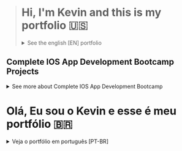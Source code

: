 ># Hi, I'm Kevin and this is my portfolio 🇺🇸
><details>
>    
><summary>See the english [EN] portfolio</summary>

## Complete IOS App Development Bootcamp Projects
<details>
    
<summary>See more about Complete IOS App Development Bootcamp</summary>

### Advanced Swift Classroom 1
<details>
    
<summary>See more about Advanced Swift Classroom 1</summary>
    
#### Understanding Getters and Setters
```swift
let one: Int = 1

var two: Int {
    get {
        return one + 1
    }
}
 ```
 
```swift
let one: Int = 1

var two: Int {
    set {
        if two != 2 {
            print("two != 2 !!!")
        }
    }
}
 ```
#### Understanding Observed properties
```swift
var one: Int = 1 {
    willSet {
        print("The variable is about to chage")
    }
    didSet {
        print("The variable changed")
    }
}
 ```
    
</details>

### Flash Chat App
![morflax_things-6](https://user-images.githubusercontent.com/49958388/126725712-efa574b9-29ba-44d9-8913-068a135f125c.png)
<details>
    
<summary>See more about Flash Chat App</summary>
    
#### Using Cocoapods to get 3rd party libraries
Podfile
```markdown
platform :ios, '13.0'

target 'Flash Chat iOS13' do

  use_frameworks!

  pod 'CLTypingLabel', '~> 0.4.0'
  pod 'Firebase/Auth'
  pod 'Firebase/Firestore'

end
 ```
 
AppDelegate.swift
```swift
import IQKeyboardManagerSwift

@UIApplicationMain
class AppDelegate: UIResponder, UIApplicationDelegate {

    func application(_ application: UIApplication, didFinishLaunchingWithOptions launchOptions: [UIApplication.LaunchOptionsKey: Any]?) -> Bool {
        // Override point for customization after application launch.
        FirebaseApp.configure()
        Firestore.firestore()
        
        IQKeyboardManager.shared.enable = true
        IQKeyboardManager.shared.enableAutoToolbar = false
        IQKeyboardManager.shared.shouldResignOnTouchOutside = true
        
        return true
    }
//[...]
}
 ```

WelcomeViewController.swift
```swift
@IBOutlet weak var titleLabel: CLTypingLabel!
    
    override func viewDidLoad() {
        super.viewDidLoad()
        
        titleLabel.text = K.appName
    }
 ```

#### Using Firebase Auth to sign in existing users
LoginViewController.swift
```swift
    @IBAction func loginPressed(_ sender: UIButton) {
        
        if let email = emailTextfield.text, let password = passwordTextfield.text {
            Auth.auth().signIn(withEmail: email, password: password) { [weak self] authResult, error in
                if let e = error {
                    print(e.localizedDescription)
                } else {
                    self!.performSegue(withIdentifier: K.loginSegue, sender: self)
                }
            }
        }
    }
 ```

#### Using Firebase to send chat messages to database
ChatViewController.swift
```swift
    @IBAction func sendPressed(_ sender: UIButton) {
        if let messageBody = messageTextfield.text, let messageSender = Auth.auth().currentUser?.email {
            db.collection(K.FStore.collectionName).addDocument(data: [
                                                                K.FStore.senderField: messageSender,
                                                                K.FStore.bodyField: messageBody,
                                                                K.FStore.dateField: Date().timeIntervalSince1970
            ]) { error in
                if let e = error {
                    print(e)
                } else {
                    print("sendPressed okay")
                    DispatchQueue.main.async {
                        self.messageTextfield.text = ""
                    }
                }
            }
        }
    }
```

#### Using Xib to create a custom TableViewCell
MessageCell.swift
```swift
class MessageCell: UITableViewCell {

    @IBOutlet weak var messageBubble: UIView!
    @IBOutlet weak var label: UILabel!
    @IBOutlet weak var rightImageView: UIImageView!
    @IBOutlet weak var leftImageView: UIImageView!
    
    override func awakeFromNib() {
        super.awakeFromNib()
        
        messageBubble.layer.cornerRadius = messageBubble.frame.size.height / 4
    }

    override func setSelected(_ selected: Bool, animated: Bool) {
        super.setSelected(selected, animated: animated)

        
    }
    
}
```
ChatViewController.swift
```swift
func tableView(_ tableView: UITableView, cellForRowAt indexPath: IndexPath) -> UITableViewCell {
        
    let cell = tableView.dequeueReusableCell(withIdentifier: K.cellIdentifier, for: indexPath) as! MessageCell
 //[...]
 }
```
MessageCell.xib

<img width="533" alt="Captura de Tela 2021-07-22 às 19 50 18" src="https://user-images.githubusercontent.com/49958388/126718746-106cc259-de67-42f7-bff3-89b99b952d56.png">

#### Understanding Upcast and Downcast
```swift
    
    let subclassObject = Subclass()
    let classObject = Class()

    if let object = classObject is Subclass {
      let object = classObject as! Subclass
    }
    
    let object = classObject as? Subclass
    
    let object = subclassObject as Class
    
```

#### Understanding ViewController Lifecycle
![image](https://user-images.githubusercontent.com/49958388/126719944-54812cfe-e5b5-4dd5-8927-5f8241778423.png)

#### Understanding App Lifecycle
![image](https://user-images.githubusercontent.com/49958388/126720044-e7b4d813-2d71-46cc-9bec-245e0268f65d.png)
AppDelegate.swift
```swift
    func application(_ application: UIApplication, didFinishLaunchingWithOptions launchOptions: [UIApplication.LaunchOptionsKey: Any]?) -> Bool {}

    func application(_ application: UIApplication, configurationForConnecting connectingSceneSession: UISceneSession, options: UIScene.ConnectionOptions) -> UISceneConfiguration {}

    func application(_ application: UIApplication, didDiscardSceneSessions sceneSessions: Set<UISceneSession>) {}
```

SceneDelegate.swift
```swift
    func scene(_ scene: UIScene, willConnectTo session: UISceneSession, options connectionOptions: UIScene.ConnectionOptions) {}

    func sceneDidDisconnect(_ scene: UIScene) {}

    func sceneDidBecomeActive(_ scene: UIScene) {}

    func sceneWillResignActive(_ scene: UIScene) {}

    func sceneWillEnterForeground(_ scene: UIScene) {}

    func sceneDidEnterBackground(_ scene: UIScene) {}
```

</details>
    
### Clima App
![morflax_things-5](https://user-images.githubusercontent.com/49958388/126725670-302882be-e602-44a5-a18c-2d198312c165.png)
<details>
    
<summary>See more about Clima App</summary>
    
#### Using Computed Properties
WeatherViewController.swift
```swift
class WeatherViewController: UIViewController {

    @IBOutlet weak var conditionImageView: UIImageView!
    @IBOutlet weak var temperatureLabel: UILabel!
    @IBOutlet weak var cityLabel: UILabel!
    @IBOutlet weak var searchTextField: UITextField!
    
    var weatherManager = WeatherManager()
    let locationManager = CLLocationManager()
    
    override func viewDidLoad() {
        super.viewDidLoad()
        locationManager.delegate = self
        weatherManager.delegate = self
        searchTextField.delegate = self
        
        locationManager.requestWhenInUseAuthorization()
        locationManager.requestLocation()
    }
//[...]
}

extension WeatherViewController: CLLocationManagerDelegate {
    func locationManager(_ manager: CLLocationManager, didUpdateLocations locations: [CLLocation]) {
        if let location = locations.last {
            locationManager.stopUpdatingLocation()
            let lat = location.coordinate.latitude
            let lon = location.coordinate.longitude
            weatherManager.fetchWeather(latitude: lat, longitude: lon)
        }
    }
    
    func locationManager(_ manager: CLLocationManager, didFailWithError error: Error) {
        print(error)
    }
}
 ```
 
#### Using CoreLocation to get location data
WeatherViewController.swift
```swift
    let locationManager = CLLocationManager()
    
        override func viewDidLoad() {
            super.viewDidLoad()
            locationManager.delegate = self
            weatherManager.delegate = self
            searchTextField.delegate = self
        
            locationManager.requestWhenInUseAuthorization()
            locationManager.requestLocation()
        }
    
extension WeatherViewController: CLLocationManagerDelegate {
    func locationManager(_ manager: CLLocationManager, didUpdateLocations locations: [CLLocation]) {
        if let location = locations.last {
            locationManager.stopUpdatingLocation()
            let lat = location.coordinate.latitude
            let lon = location.coordinate.longitude
            weatherManager.fetchWeather(latitude: lat, longitude: lon)
        }
    }
    
    func locationManager(_ manager: CLLocationManager, didFailWithError error: Error) {
        print(error)
    }
}

 ```
 
#### Understanding the Delegate Design pattern and using it to pass data between a model class and ViewController

![image](https://user-images.githubusercontent.com/49958388/126714234-d36d20c2-6852-40a8-94c6-093fd03fccfa.png)
    
WeatherViewController.swift
```swift
class WeatherViewController: UIViewController {
//[...]
    var weatherManager = WeatherManager()
    let locationManager = CLLocationManager()
    
    override func viewDidLoad() {
        super.viewDidLoad()
        locationManager.delegate = self
        weatherManager.delegate = self
        searchTextField.delegate = self
        
        locationManager.requestWhenInUseAuthorization()
        locationManager.requestLocation()
    }
}

extension WeatherViewController: WeatherManagerDelegate {
    func didUpdateWeather(_ weatherManager: WeatherManager, weather: WeatherModel) {
        DispatchQueue.main.async {
            self.temperatureLabel.text = weather.temperatureString
            self.conditionImageView.image = UIImage(systemName: weather.conditionName)
            self.cityLabel.text = weather.cityName
        }
        
    }
    
    func didFailWithError(error: Error) {
        print(error)
    }
}
 ```
 WeatherManager.swift
```swift
protocol WeatherManagerDelegate {
    func didUpdateWeather(_ weatherManager: WeatherManager, weather: WeatherModel)
    func didFailWithError(error: Error)
}

struct WeatherManager {
    let weatherURL = "[...]"
    
    var delegate: WeatherManagerDelegate?
    
    func performRequest(with urlString: String) {
        //[...]
        delegate?.didFailWithError(error: error!)
        //[...]
    }
 //[...]
 }
 ```
 
#### Using URLSession for Networking
WeatherManager.swift
```swift
    func fetchWeather(cityName: String) {
        let urlString = "\(weatherURL)&q=\(cityName)"
        performRequest(with: urlString)
    }
    
    func fetchWeather(latitude: CLLocationDegrees, longitude: CLLocationDegrees) {
        let urlString = "\(weatherURL)&lat=\(latitude)&lon=\(longitude)"
        performRequest(with: urlString)
    }
    
    func performRequest(with urlString: String) {
        if let url = URL(string: urlString) {
            
            let session = URLSession(configuration: .default)
            
            let task = session.dataTask(with: url) { data, response, error in
                if error != nil {
                    delegate?.didFailWithError(error: error!)
                    return
                }
                if let safeData = data {
                    if let weather = self.parseJSON(safeData) {
                        delegate?.didUpdateWeather(self, weather: weather)
                    }
                }
            }
            
            task.resume()
        }
        
    }
 ```
 
#### Understanding closures
WeatherManager.swift
```swift
func calculator (n1: Int, n2: Int, operation: (Int, Int) -> Int {
    return operation(n1, n2)
}

func multiply (no1: Int, no2: Int) -> Int {
    return no1 * no2
}

calculator(n1: x, n2: y, operation: multiply)

//This is equal to

func calculator (n1: Int, n2: Int, operation: (Int, Int) -> Int {
    return operation(n1, n2)
}

calculator(n1: x, n2: y, operation: {(no1, no2) in no1 * no2})

//This is equal to

func calculator (n1: Int, n2: Int, operation: (Int, Int) -> Int {
    return operation(n1, n2)
}

calculator(n1: x, n2: y,) {$0 * $1}
 ```
 
#### Using Codable protocol for JSON Parsin
WeatherData.swift
```swift
struct WeatherData: Codable {
    let name: String
    let main: Main
    let weather: [Weather]
}

struct Main: Codable {
    let temp: Double
}

struct Weather: Codable {
    let id: Int
    let main: String
    let description: String
    let icon: String
}
 ```
WeatherManager.swift
```swift
    func parseJSON(_ weatherData: Data) -> WeatherModel? {
        let decoder = JSONDecoder()
        
        do {
            let decodedData = try decoder.decode(WeatherData.self, from: weatherData)
            let id = decodedData.weather[0].id
            let temp = decodedData.main.temp
            let name = decodedData.name
            
            let weather = WeatherModel(conditionId: id, cityName: name, temperature: temp)
            return weather
            
        } catch {
            delegate?.didFailWithError(error: error)
            return nil
        }
    }
 ```
 
#### Using Computed Properties
WeatherModel.swift
```swift
struct WeatherModel {
    let conditionId: Int
    let cityName: String
    let temperature: Double
    
    var temperatureString: String {
        return String(format: "%.1f", temperature)
    }
    
    var conditionName: String {
        switch conditionId {
                case 200...232:
                    return "cloud.bolt"
                case 300...321:
                    return "cloud.drizzle"
                case 500...531:
                    return "cloud.rain"
                case 600...622:
                    return "cloud.snow"
                case 701...781:
                    return "cloud.fog"
                case 800:
                    return "sun.max"
                case 801...804:
                    return "cloud.bolt"
                default:
                    return "cloud"
        }
    }
}
 ```
    
</details>    

### BMI Calculator App
![morflax_things-4](https://user-images.githubusercontent.com/49958388/126725617-e3cd6ee2-4e7d-4fed-a9e2-d10e34b5deb3.png)
<details>
    
<summary>See more about BMI Calculator App</summary>
    
#### Understanding the difference between Classes and Structs
```swift
    Struct struct {
        
        let immutable: Any?
        let passedByValue: Any?
    }
    
    Class class {
        
        let inheritance: Any?
        let passedByReference: Any?
    }
 ```

#### Using Segue to pass data between ViewControllers
CalculateViewController.swift
```swift
    @IBAction func calculatePressed(_ sender: UIButton) {
        let height = heightSlider.value
        let weight = weightSlider.value

        calculatorBrain.calculateBMI(height: height, weight: weight)
        
        performSegue(withIdentifier: "goToRsult", sender: self)
    }
    
    override func prepare(for segue: UIStoryboardSegue, sender: Any?) {
        if segue.identifier == "goToResult" {
            let destinationVC = segue.destination as! ResultViewController
            destinationVC.bmiValue = calculatorBrain.getBMIValue()
            destinationVC.advice = calculatorBrain.getAdvice()
            destinationVC.color = calculatorBrain.getColor()
        }
    }
 ```
 
#### Understanding Optional Binding, Chaining, and Nil Coalescicng
CalculateViewController.swift
```swift
    let foceUnwrapping = optional!
    
    func checkForNilValue() {
        if optional != nil {
            optional!
        }
     }
     
     func optionalBinding() {
        if let safeOptional = optional {
            safeOptional
        }
     }
     
     func nilCoalescingOperator() {
        optional ?? defaultValue
     }
 ```
    
</details>

### Quizzler App
![morflax_things-3](https://user-images.githubusercontent.com/49958388/126725585-12f60320-0031-4f0f-88a1-32528b016720.png)
<details>
    
<summary>See more about Quizzler App</summary>
    
#### Using MVC arquiteture/design pattern
<img width="183" alt="Captura de Tela 2021-07-22 às 16 34 27" src="https://user-images.githubusercontent.com/49958388/126698967-8cb50782-6a08-4410-a645-e04e26252808.png">

#### Using mutating func to update struct atributes
ViewController.swift
```swift
    mutating func nextQuestion() {
        
        if questionNumber + 1 < quiz.count {
            questionNumber += 1
        } else {
            questionNumber = 0
        }
    }
    
    mutating func checkAnswer(userAnswer: String) -> Bool {
        if userAnswer == quiz[questionNumber].answer {
            score += 1
            return true
        } else {
            return false
        }
    }
 ```
    
</details>

### Egg Timer App
![morflax_things-2](https://user-images.githubusercontent.com/49958388/126725505-6e6accd7-5374-493d-bed5-a33868421f96.png)
<details>
    
<summary>See more about Egg Timer App</summary>
    
#### Using Sheduled Timer to set a progress bar
ViewController.swift
```swift
    @IBAction func hardnessSelected(_ sender: UIButton) {
        
        timer.invalidate()
        let hardness = sender.currentTitle!
        totalTime = eggTimes[hardness]!

        progressBar.progress = 0.0
        secondsPassed = 0
        titleLabel.text = hardness

        timer = Timer.scheduledTimer(timeInterval: 1.0, target:self, selector: #selector(updateTimer), userInfo:nil, repeats: true)
    }
    
    @objc func updateTimer() {
        if secondsPassed < totalTime {
            secondsPassed += 1
            progressBar.progress = Float(secondsPassed) / Float(totalTime)
            print(Float(secondsPassed) / Float(totalTime))
        } else {
            timer.invalidate()
            titleLabel.text = "DONE!"
            
            let url = Bundle.main.url(forResource: "alarm_sound", withExtension: "mp3")
            player = try! AVAudioPlayer(contentsOf: url!)
            player.play()
        }
    }
 ```
                                    
</details>
 
### Dicee App 
![morflax_things](https://user-images.githubusercontent.com/49958388/126725345-bb5a9bd4-9ab8-474a-95dc-d1d1d83b5a3e.png)
<details>
    
<summary>See more about Dicee App</summary>
    
#### Using Alignment, Pinning, Containers, Subviews and Stacks to Autolayout
<img width="566" alt="Captura de Tela 2021-07-22 às 16 14 06" src="https://user-images.githubusercontent.com/49958388/126696504-f49c68b0-75ea-41c6-aaa8-ea9f49760554.png">
    
</details>
</details>
</details>

# Olá, Eu sou o Kevin e esse é meu portfólio 🇧🇷
    
<details>
    
<summary>Veja o portfólio em português [PT-BR]</summary>

## Complete IOS App Development Bootcamp Projects
<details>
    
<summary>See more about Complete IOS App Development Bootcamp</summary>

### Advanced Swift Classroom 1
<details>
    
<summary>See more about Advanced Swift Classroom 1</summary>
    
#### Understanding Getters and Setters
```swift
let one: Int = 1

var two: Int {
    get {
        return one + 1
    }
}
 ```
 
```swift
let one: Int = 1

var two: Int {
    set {
        if two != 2 {
            print("two != 2 !!!")
        }
    }
}
 ```
#### Understanding Observed properties
```swift
var one: Int = 1 {
    willSet {
        print("The variable is about to chage")
    }
    didSet {
        print("The variable changed")
    }
}
 ```
    
</details>

### Flash Chat App
![morflax_things-6](https://user-images.githubusercontent.com/49958388/126725712-efa574b9-29ba-44d9-8913-068a135f125c.png)
<details>
    
<summary>See more about Flash Chat App</summary>
    
#### Using Cocoapods to get 3rd party libraries
Podfile
```markdown
platform :ios, '13.0'

target 'Flash Chat iOS13' do

  use_frameworks!

  pod 'CLTypingLabel', '~> 0.4.0'
  pod 'Firebase/Auth'
  pod 'Firebase/Firestore'

end
 ```
 
AppDelegate.swift
```swift
import IQKeyboardManagerSwift

@UIApplicationMain
class AppDelegate: UIResponder, UIApplicationDelegate {

    func application(_ application: UIApplication, didFinishLaunchingWithOptions launchOptions: [UIApplication.LaunchOptionsKey: Any]?) -> Bool {
        // Override point for customization after application launch.
        FirebaseApp.configure()
        Firestore.firestore()
        
        IQKeyboardManager.shared.enable = true
        IQKeyboardManager.shared.enableAutoToolbar = false
        IQKeyboardManager.shared.shouldResignOnTouchOutside = true
        
        return true
    }
//[...]
}
 ```

WelcomeViewController.swift
```swift
@IBOutlet weak var titleLabel: CLTypingLabel!
    
    override func viewDidLoad() {
        super.viewDidLoad()
        
        titleLabel.text = K.appName
    }
 ```

#### Using Firebase Auth to sign in existing users
LoginViewController.swift
```swift
    @IBAction func loginPressed(_ sender: UIButton) {
        
        if let email = emailTextfield.text, let password = passwordTextfield.text {
            Auth.auth().signIn(withEmail: email, password: password) { [weak self] authResult, error in
                if let e = error {
                    print(e.localizedDescription)
                } else {
                    self!.performSegue(withIdentifier: K.loginSegue, sender: self)
                }
            }
        }
    }
 ```

#### Using Firebase to send chat messages to database
ChatViewController.swift
```swift
    @IBAction func sendPressed(_ sender: UIButton) {
        if let messageBody = messageTextfield.text, let messageSender = Auth.auth().currentUser?.email {
            db.collection(K.FStore.collectionName).addDocument(data: [
                                                                K.FStore.senderField: messageSender,
                                                                K.FStore.bodyField: messageBody,
                                                                K.FStore.dateField: Date().timeIntervalSince1970
            ]) { error in
                if let e = error {
                    print(e)
                } else {
                    print("sendPressed okay")
                    DispatchQueue.main.async {
                        self.messageTextfield.text = ""
                    }
                }
            }
        }
    }
```

#### Using Xib to create a custom TableViewCell
MessageCell.swift
```swift
class MessageCell: UITableViewCell {

    @IBOutlet weak var messageBubble: UIView!
    @IBOutlet weak var label: UILabel!
    @IBOutlet weak var rightImageView: UIImageView!
    @IBOutlet weak var leftImageView: UIImageView!
    
    override func awakeFromNib() {
        super.awakeFromNib()
        
        messageBubble.layer.cornerRadius = messageBubble.frame.size.height / 4
    }

    override func setSelected(_ selected: Bool, animated: Bool) {
        super.setSelected(selected, animated: animated)

        
    }
    
}
```
ChatViewController.swift
```swift
func tableView(_ tableView: UITableView, cellForRowAt indexPath: IndexPath) -> UITableViewCell {
        
    let cell = tableView.dequeueReusableCell(withIdentifier: K.cellIdentifier, for: indexPath) as! MessageCell
 //[...]
 }
```
MessageCell.xib

<img width="533" alt="Captura de Tela 2021-07-22 às 19 50 18" src="https://user-images.githubusercontent.com/49958388/126718746-106cc259-de67-42f7-bff3-89b99b952d56.png">

#### Understanding Upcast and Downcast
```swift
    
    let subclassObject = Subclass()
    let classObject = Class()

    if let object = classObject is Subclass {
      let object = classObject as! Subclass
    }
    
    let object = classObject as? Subclass
    
    let object = subclassObject as Class
    
```

#### Understanding ViewController Lifecycle
![image](https://user-images.githubusercontent.com/49958388/126719944-54812cfe-e5b5-4dd5-8927-5f8241778423.png)

#### Understanding App Lifecycle
![image](https://user-images.githubusercontent.com/49958388/126720044-e7b4d813-2d71-46cc-9bec-245e0268f65d.png)
AppDelegate.swift
```swift
    func application(_ application: UIApplication, didFinishLaunchingWithOptions launchOptions: [UIApplication.LaunchOptionsKey: Any]?) -> Bool {}

    func application(_ application: UIApplication, configurationForConnecting connectingSceneSession: UISceneSession, options: UIScene.ConnectionOptions) -> UISceneConfiguration {}

    func application(_ application: UIApplication, didDiscardSceneSessions sceneSessions: Set<UISceneSession>) {}
```

SceneDelegate.swift
```swift
    func scene(_ scene: UIScene, willConnectTo session: UISceneSession, options connectionOptions: UIScene.ConnectionOptions) {}

    func sceneDidDisconnect(_ scene: UIScene) {}

    func sceneDidBecomeActive(_ scene: UIScene) {}

    func sceneWillResignActive(_ scene: UIScene) {}

    func sceneWillEnterForeground(_ scene: UIScene) {}

    func sceneDidEnterBackground(_ scene: UIScene) {}
```

</details>
    
### Clima App
![morflax_things-5](https://user-images.githubusercontent.com/49958388/126725670-302882be-e602-44a5-a18c-2d198312c165.png)
<details>
    
<summary>See more about Clima App</summary>
    
#### Using Computed Properties
WeatherViewController.swift
```swift
class WeatherViewController: UIViewController {

    @IBOutlet weak var conditionImageView: UIImageView!
    @IBOutlet weak var temperatureLabel: UILabel!
    @IBOutlet weak var cityLabel: UILabel!
    @IBOutlet weak var searchTextField: UITextField!
    
    var weatherManager = WeatherManager()
    let locationManager = CLLocationManager()
    
    override func viewDidLoad() {
        super.viewDidLoad()
        locationManager.delegate = self
        weatherManager.delegate = self
        searchTextField.delegate = self
        
        locationManager.requestWhenInUseAuthorization()
        locationManager.requestLocation()
    }
//[...]
}

extension WeatherViewController: CLLocationManagerDelegate {
    func locationManager(_ manager: CLLocationManager, didUpdateLocations locations: [CLLocation]) {
        if let location = locations.last {
            locationManager.stopUpdatingLocation()
            let lat = location.coordinate.latitude
            let lon = location.coordinate.longitude
            weatherManager.fetchWeather(latitude: lat, longitude: lon)
        }
    }
    
    func locationManager(_ manager: CLLocationManager, didFailWithError error: Error) {
        print(error)
    }
}
 ```
 
#### Using CoreLocation to get location data
WeatherViewController.swift
```swift
    let locationManager = CLLocationManager()
    
        override func viewDidLoad() {
            super.viewDidLoad()
            locationManager.delegate = self
            weatherManager.delegate = self
            searchTextField.delegate = self
        
            locationManager.requestWhenInUseAuthorization()
            locationManager.requestLocation()
        }
    
extension WeatherViewController: CLLocationManagerDelegate {
    func locationManager(_ manager: CLLocationManager, didUpdateLocations locations: [CLLocation]) {
        if let location = locations.last {
            locationManager.stopUpdatingLocation()
            let lat = location.coordinate.latitude
            let lon = location.coordinate.longitude
            weatherManager.fetchWeather(latitude: lat, longitude: lon)
        }
    }
    
    func locationManager(_ manager: CLLocationManager, didFailWithError error: Error) {
        print(error)
    }
}

 ```
 
#### Understanding the Delegate Design pattern and using it to pass data between a model class and ViewController

![image](https://user-images.githubusercontent.com/49958388/126714234-d36d20c2-6852-40a8-94c6-093fd03fccfa.png)
    
WeatherViewController.swift
```swift
class WeatherViewController: UIViewController {
//[...]
    var weatherManager = WeatherManager()
    let locationManager = CLLocationManager()
    
    override func viewDidLoad() {
        super.viewDidLoad()
        locationManager.delegate = self
        weatherManager.delegate = self
        searchTextField.delegate = self
        
        locationManager.requestWhenInUseAuthorization()
        locationManager.requestLocation()
    }
}

extension WeatherViewController: WeatherManagerDelegate {
    func didUpdateWeather(_ weatherManager: WeatherManager, weather: WeatherModel) {
        DispatchQueue.main.async {
            self.temperatureLabel.text = weather.temperatureString
            self.conditionImageView.image = UIImage(systemName: weather.conditionName)
            self.cityLabel.text = weather.cityName
        }
        
    }
    
    func didFailWithError(error: Error) {
        print(error)
    }
}
 ```
 WeatherManager.swift
```swift
protocol WeatherManagerDelegate {
    func didUpdateWeather(_ weatherManager: WeatherManager, weather: WeatherModel)
    func didFailWithError(error: Error)
}

struct WeatherManager {
    let weatherURL = "[...]"
    
    var delegate: WeatherManagerDelegate?
    
    func performRequest(with urlString: String) {
        //[...]
        delegate?.didFailWithError(error: error!)
        //[...]
    }
 //[...]
 }
 ```
 
#### Using URLSession for Networking
WeatherManager.swift
```swift
    func fetchWeather(cityName: String) {
        let urlString = "\(weatherURL)&q=\(cityName)"
        performRequest(with: urlString)
    }
    
    func fetchWeather(latitude: CLLocationDegrees, longitude: CLLocationDegrees) {
        let urlString = "\(weatherURL)&lat=\(latitude)&lon=\(longitude)"
        performRequest(with: urlString)
    }
    
    func performRequest(with urlString: String) {
        if let url = URL(string: urlString) {
            
            let session = URLSession(configuration: .default)
            
            let task = session.dataTask(with: url) { data, response, error in
                if error != nil {
                    delegate?.didFailWithError(error: error!)
                    return
                }
                if let safeData = data {
                    if let weather = self.parseJSON(safeData) {
                        delegate?.didUpdateWeather(self, weather: weather)
                    }
                }
            }
            
            task.resume()
        }
        
    }
 ```
 
#### Understanding closures
WeatherManager.swift
```swift
func calculator (n1: Int, n2: Int, operation: (Int, Int) -> Int {
    return operation(n1, n2)
}

func multiply (no1: Int, no2: Int) -> Int {
    return no1 * no2
}

calculator(n1: x, n2: y, operation: multiply)

//This is equal to

func calculator (n1: Int, n2: Int, operation: (Int, Int) -> Int {
    return operation(n1, n2)
}

calculator(n1: x, n2: y, operation: {(no1, no2) in no1 * no2})

//This is equal to

func calculator (n1: Int, n2: Int, operation: (Int, Int) -> Int {
    return operation(n1, n2)
}

calculator(n1: x, n2: y,) {$0 * $1}
 ```
 
#### Using Codable protocol for JSON Parsin
WeatherData.swift
```swift
struct WeatherData: Codable {
    let name: String
    let main: Main
    let weather: [Weather]
}

struct Main: Codable {
    let temp: Double
}

struct Weather: Codable {
    let id: Int
    let main: String
    let description: String
    let icon: String
}
 ```
WeatherManager.swift
```swift
    func parseJSON(_ weatherData: Data) -> WeatherModel? {
        let decoder = JSONDecoder()
        
        do {
            let decodedData = try decoder.decode(WeatherData.self, from: weatherData)
            let id = decodedData.weather[0].id
            let temp = decodedData.main.temp
            let name = decodedData.name
            
            let weather = WeatherModel(conditionId: id, cityName: name, temperature: temp)
            return weather
            
        } catch {
            delegate?.didFailWithError(error: error)
            return nil
        }
    }
 ```
 
#### Using Computed Properties
WeatherModel.swift
```swift
struct WeatherModel {
    let conditionId: Int
    let cityName: String
    let temperature: Double
    
    var temperatureString: String {
        return String(format: "%.1f", temperature)
    }
    
    var conditionName: String {
        switch conditionId {
                case 200...232:
                    return "cloud.bolt"
                case 300...321:
                    return "cloud.drizzle"
                case 500...531:
                    return "cloud.rain"
                case 600...622:
                    return "cloud.snow"
                case 701...781:
                    return "cloud.fog"
                case 800:
                    return "sun.max"
                case 801...804:
                    return "cloud.bolt"
                default:
                    return "cloud"
        }
    }
}
 ```
    
</details>    

### BMI Calculator App
![morflax_things-4](https://user-images.githubusercontent.com/49958388/126725617-e3cd6ee2-4e7d-4fed-a9e2-d10e34b5deb3.png)
<details>
    
<summary>See more about BMI Calculator App</summary>
    
#### Understanding the difference between Classes and Structs
```swift
    Struct struct {
        
        let immutable: Any?
        let passedByValue: Any?
    }
    
    Class class {
        
        let inheritance: Any?
        let passedByReference: Any?
    }
 ```

#### Using Segue to pass data between ViewControllers
CalculateViewController.swift
```swift
    @IBAction func calculatePressed(_ sender: UIButton) {
        let height = heightSlider.value
        let weight = weightSlider.value

        calculatorBrain.calculateBMI(height: height, weight: weight)
        
        performSegue(withIdentifier: "goToRsult", sender: self)
    }
    
    override func prepare(for segue: UIStoryboardSegue, sender: Any?) {
        if segue.identifier == "goToResult" {
            let destinationVC = segue.destination as! ResultViewController
            destinationVC.bmiValue = calculatorBrain.getBMIValue()
            destinationVC.advice = calculatorBrain.getAdvice()
            destinationVC.color = calculatorBrain.getColor()
        }
    }
 ```
 
#### Understanding Optional Binding, Chaining, and Nil Coalescicng
CalculateViewController.swift
```swift
    let foceUnwrapping = optional!
    
    func checkForNilValue() {
        if optional != nil {
            optional!
        }
     }
     
     func optionalBinding() {
        if let safeOptional = optional {
            safeOptional
        }
     }
     
     func nilCoalescingOperator() {
        optional ?? defaultValue
     }
 ```
    
</details>

### Quizzler App
![morflax_things-3](https://user-images.githubusercontent.com/49958388/126725585-12f60320-0031-4f0f-88a1-32528b016720.png)
<details>
    
<summary>See more about Quizzler App</summary>
    
#### Using MVC arquiteture/design pattern
<img width="183" alt="Captura de Tela 2021-07-22 às 16 34 27" src="https://user-images.githubusercontent.com/49958388/126698967-8cb50782-6a08-4410-a645-e04e26252808.png">

#### Using mutating func to update struct atributes
ViewController.swift
```swift
    mutating func nextQuestion() {
        
        if questionNumber + 1 < quiz.count {
            questionNumber += 1
        } else {
            questionNumber = 0
        }
    }
    
    mutating func checkAnswer(userAnswer: String) -> Bool {
        if userAnswer == quiz[questionNumber].answer {
            score += 1
            return true
        } else {
            return false
        }
    }
 ```
    
</details>

### Egg Timer App
![morflax_things-2](https://user-images.githubusercontent.com/49958388/126725505-6e6accd7-5374-493d-bed5-a33868421f96.png)
<details>
    
<summary>See more about Egg Timer App</summary>
    
#### Using Sheduled Timer to set a progress bar
ViewController.swift
```swift
    @IBAction func hardnessSelected(_ sender: UIButton) {
        
        timer.invalidate()
        let hardness = sender.currentTitle!
        totalTime = eggTimes[hardness]!

        progressBar.progress = 0.0
        secondsPassed = 0
        titleLabel.text = hardness

        timer = Timer.scheduledTimer(timeInterval: 1.0, target:self, selector: #selector(updateTimer), userInfo:nil, repeats: true)
    }
    
    @objc func updateTimer() {
        if secondsPassed < totalTime {
            secondsPassed += 1
            progressBar.progress = Float(secondsPassed) / Float(totalTime)
            print(Float(secondsPassed) / Float(totalTime))
        } else {
            timer.invalidate()
            titleLabel.text = "DONE!"
            
            let url = Bundle.main.url(forResource: "alarm_sound", withExtension: "mp3")
            player = try! AVAudioPlayer(contentsOf: url!)
            player.play()
        }
    }
 ```
                                    
</details>
 
### Dicee App 
![morflax_things](https://user-images.githubusercontent.com/49958388/126725345-bb5a9bd4-9ab8-474a-95dc-d1d1d83b5a3e.png)
<details>
    
<summary>See more about Dicee App</summary>
    
#### Using Alignment, Pinning, Containers, Subviews and Stacks to Autolayout
<img width="566" alt="Captura de Tela 2021-07-22 às 16 14 06" src="https://user-images.githubusercontent.com/49958388/126696504-f49c68b0-75ea-41c6-aaa8-ea9f49760554.png">
    
</details>
</details>
</details>
